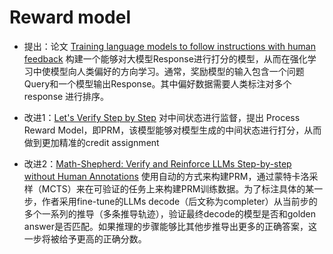 # Reward model

- 提出：论文 [Training language models to follow instructions with human feedback](https://arxiv.org/abs/2203.02155) 构建一个能够对大模型Response进行打分的模型，从而在强化学习中使模型向人类偏好的方向学习。通常，奖励模型的输入包含一个问题Query和一个模型输出Response。其中偏好数据需要人类标注对多个 response 进行排序。

- 改进1：[Let's Verify Step by Step](https://arxiv.org/abs/2305.20050) 对中间状态进行监督，提出 Process Reward Model，即PRM，该模型能够对模型生成的中间状态进行打分，从而做到更加精准的credit assignment

- 改进2：[Math-Shepherd: Verify and Reinforce LLMs Step-by-step without Human Annotations](https://arxiv.org/abs/2312.08935) 使用自动的方式来构建PRM，通过蒙特卡洛采样（MCTS）来在可验证的任务上来构建PRM训练数据。为了标注具体的某一步，作者采用fine-tune的LLMs decode（后文称为completer）从当前步的多个一系列的推导（多条推导轨迹），验证最终decode的模型是否和golden answer是否匹配。如果推理的步骤能够比其他步推导出更多的正确答案，这一步将被给予更高的正确分数。














